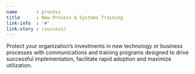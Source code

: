 ```yaml
---
name       : process
title      : New Process & Systems Training
link-info  : '#'
link-story : /success/
---
```

Protect your organization’s investments in new technology or business processes with communications and training programs designed to drive successful implementation, facilitate rapid adoption and maximize utilization.
